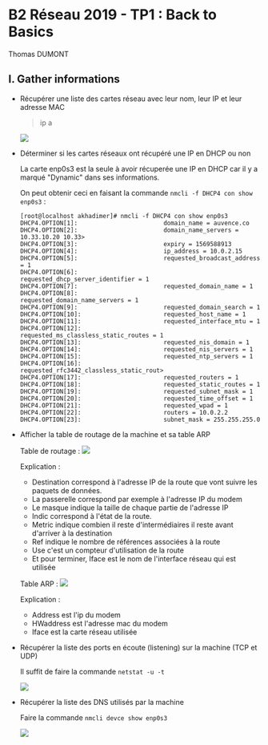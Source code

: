 # B2 Réseau 2019 - TP1 : Back to Basics
Thomas DUMONT

## I. Gather informations
* Récupérer une liste des cartes réseau avec leur nom, leur IP et leur adresse MAC
    
    >ip a

    ![](https://image.noelshack.com/fichiers/2019/39/4/1569504964-liste-cartes-reseaux.png)


* Déterminer si les cartes réseaux ont récupéré une IP en DHCP ou non

    La carte enp0s3 est la seule à avoir récuperée une IP en DHCP car il y a marqué "Dynamic" dans ses informations.

    On peut obtenir ceci en faisant la commande ``nmcli -f DHCP4 con show enp0s3`` :

    ```
    [root@localhost akhadimer]# nmcli -f DHCP4 con show enp0s3
    DHCP4.OPTION[1]:                        domain_name = auvence.co
    DHCP4.OPTION[2]:                        domain_name_servers = 10.33.10.20 10.33>
    DHCP4.OPTION[3]:                        expiry = 1569588913
    DHCP4.OPTION[4]:                        ip_address = 10.0.2.15
    DHCP4.OPTION[5]:                        requested_broadcast_address = 1
    DHCP4.OPTION[6]:                        requested_dhcp_server_identifier = 1
    DHCP4.OPTION[7]:                        requested_domain_name = 1
    DHCP4.OPTION[8]:                        requested_domain_name_servers = 1
    DHCP4.OPTION[9]:                        requested_domain_search = 1
    DHCP4.OPTION[10]:                       requested_host_name = 1
    DHCP4.OPTION[11]:                       requested_interface_mtu = 1
    DHCP4.OPTION[12]:                       requested_ms_classless_static_routes = 1
    DHCP4.OPTION[13]:                       requested_nis_domain = 1
    DHCP4.OPTION[14]:                       requested_nis_servers = 1
    DHCP4.OPTION[15]:                       requested_ntp_servers = 1
    DHCP4.OPTION[16]:                       requested_rfc3442_classless_static_rout>
    DHCP4.OPTION[17]:                       requested_routers = 1
    DHCP4.OPTION[18]:                       requested_static_routes = 1
    DHCP4.OPTION[19]:                       requested_subnet_mask = 1
    DHCP4.OPTION[20]:                       requested_time_offset = 1
    DHCP4.OPTION[21]:                       requested_wpad = 1
    DHCP4.OPTION[22]:                       routers = 10.0.2.2
    DHCP4.OPTION[23]:                       subnet_mask = 255.255.255.0
    ```

* Afficher la table de routage de la machine et sa table ARP

    Table de routage :
    ![](https://image.noelshack.com/fichiers/2019/39/4/1569509055-route-n.png)

    Explication : 

    * Destination correspond à l'adresse IP de la route que vont suivre les paquets de données.
    * La passerelle correspond par exemple à l'adresse IP du modem
    * Le masque indique la taille de chaque partie de l'adresse IP
    * Indic correspond à l'état de la route.
    * Metric indique combien il reste d'intermédiaires il reste avant d'arriver à la destination
    * Ref indique le nombre de références associées à la route
    * Use c'est un compteur d'utilisation de la route
    * Et pour terminer, Iface est le nom de l'interface réseau qui est utilisée

    Table ARP :
    ![](https://image.noelshack.com/fichiers/2019/39/4/1569509055-arp-n.png)

    Explication :
    * Address est l'ip du modem
    * HWaddress est l'adresse mac du modem
    * Iface est la carte réseau utilisée

* Récupérer la liste des ports en écoute (listening) sur la machine (TCP et UDP)
    
    Il suffit de faire la commande ``netstat -u -t``

    ![](https://image.noelshack.com/fichiers/2019/39/4/1569510095-netstat-u-t.png)

* Récupérer la liste des DNS utilisés par la machine

    Faire la commande ``nmcli devce show enp0s3``

    ![](https://image.noelshack.com/fichiers/2019/39/4/1569510509-nmcli-device-show-enp0s3.png)